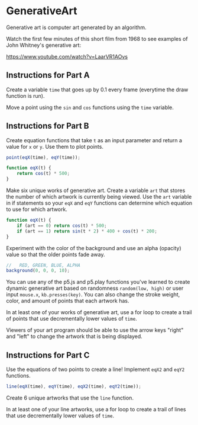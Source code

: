 # GenerativeArt

Generative art is computer art generated by an algorithm.

Watch the first few minutes of this short film from 1968 to see examples of John Whitney's generative art:

<https://www.youtube.com/watch?v=LaarVR1AOvs>

## Instructions for Part A

Create a variable `time` that goes up by 0.1 every frame (everytime the draw function is run).

Move a point using the `sin` and `cos` functions using the `time` variable.

## Instructions for Part B

Create equation functions that take `t` as an input parameter and return a value for `x` or `y`. Use them to plot points.

```js
point(eqX(time), eqY(time));
```

```js
function eqX(t) {
	return cos(t) * 500;
}
```

Make six unique works of generative art. Create a variable `art` that stores the number of which artwork is currently being viewed. Use the `art` variable in if statements so your `eqX` and `eqY` functions can determine which equation to use for which artwork.

```js
function eqX(t) {
	if (art == 0) return cos(t) * 500;
	if (art == 1) return sin(t * 2) * 400 + cos(t) * 200;
}
```

Experiment with the color of the background and use an alpha (opacity) value so that the older points fade away.

```js
//   RED, GREEN, BLUE, ALPHA
background(0, 0, 0, 10);
```

You can use any of the p5.js and p5.play functions you've learned to create dynamic generative art based on randomness `random(low, high)` or user input `mouse.x`, `kb.presses(key)`. You can also change the stroke weight, color, and amount of points that each artwork has.

In at least one of your works of generative art, use a for loop to create a trail of points that use decrementally lower values of `time`.

Viewers of your art program should be able to use the arrow keys "right" and "left" to change the artwork that is being displayed.

## Instructions for Part C

Use the equations of two points to create a line! Implement `eqX2` and `eqY2` functions.

```js
line(eqX(time), eqY(time), eqX2(time), eqY2(time));
```

Create 6 unique artworks that use the `line` function.

In at least one of your line artworks, use a for loop to create a trail of lines that use decrementally lower values of `time`.
